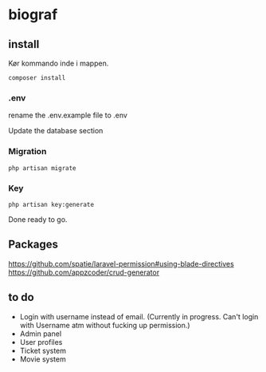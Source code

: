 # biograf

## install

Kør kommando inde i mappen.

`composer install`

### .env

rename the .env.example file to .env

Update the database section

### Migration
`php artisan migrate`

### Key
`php artisan key:generate`

Done ready to go. 

## Packages
https://github.com/spatie/laravel-permission#using-blade-directives <br>
https://github.com/appzcoder/crud-generator

## to do
 - Login with username instead of email. (Currently in progress. Can't login with Username atm without fucking up permission.)
 - Admin panel
 - User profiles
 - Ticket system
 - Movie system
